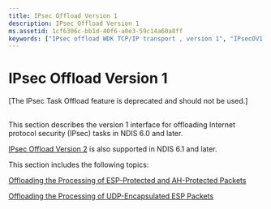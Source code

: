 ```yaml
---
title: IPsec Offload Version 1
description: IPsec Offload Version 1
ms.assetid: 1cf6306c-bb1d-40f6-a0e3-59c14a60a8ff
keywords: ["IPsec offload WDK TCP/IP transport , version 1", "IPsecOV1 WDK TCP/IP transport"]
---
```


# IPsec Offload Version 1

\[The IPsec Task Offload feature is deprecated and should not be used.\]

## <a href="" id="ddk-ipsec-offload-version-1-ng"></a>


This section describes the version 1 interface for offloading Internet protocol security (IPsec) tasks in NDIS 6.0 and later.

[IPsec Offload Version 2](ipsec-offload-version-2.md) is also supported in NDIS 6.1 and later.

This section includes the following topics:

[Offloading the Processing of ESP-Protected and AH-Protected Packets](offloading-the-processing-of-esp-protected-and-ah-protected-packets.md)

[Offloading the Processing of UDP-Encapsulated ESP Packets](offloading-the-processing-of-udp-encapsulated-esp-packets.md)

 

 





